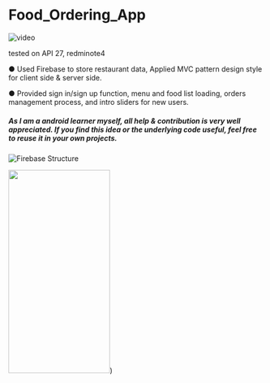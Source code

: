 # Food_Ordering_App

![video](https://www.youtube.com/watch?v=iNe31x-oNiM)

tested on API 27, redminote4

● Used Firebase to store restaurant data, Applied MVC pattern design style for client side & server side.

● Provided sign in/sign up function, menu and food list loading, orders management process, and intro sliders for new users.

<h5>As I am a android learner myself, all help & contribution is very well appreciated. If you find this idea or the underlying code useful, feel free to reuse it in your own projects.</h5>

![Firebase Structure](https://user-images.githubusercontent.com/31734493/67163008-c0113b00-f387-11e9-8e4f-a43a85ca8bed.png)

<img src="https://user-images.githubusercontent.com/31734493/67163069-4d548f80-f388-11e9-9f0f-c18d2ac90744.png" width="200" height="400" />)
